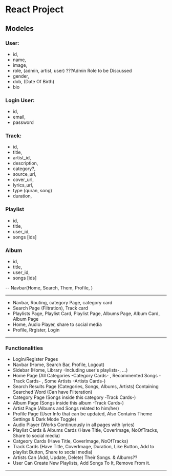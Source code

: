 # React Project

## Modeles

### User:

- id,
- name,
- image,
- role, (admin, artist, user) ???Admin Role to be Discussed
- gender,
- dob, (Date Of Birth)
- bio

### Login User:

- id,
- email,
- password

### Track:

- id,
- title,
- artist_id,
- description,
- category?,
- source_url,
- cover_url,
- lyrics_url,
- type (quran, song)
- duration,

### Playlist

- id,
- title,
- user_id,
- songs [ids]

### Album

- id,
- title,
- user_id,
- songs [ids]


-- Navbar(Home, Search, Them, Profile, )

---

- Navbar, Routing, category Page, category card
- Search Page (Filtration), Track card
- Playlists Page, Playlist Card, Playlist Page, Albums Page, Album Card, Album Page
- Home, Audio Player, share to social media
- Profile, Rrgister, Login

---

### Functionalities

- Login/Register Pages
- Navbar (Home, Search Bar, Profile, Logout)
- Sidebar (Home, Library -Including user's playlists-, ...)
- Home Page (All Categories -Category Cards- , Recommented Songs -Track Cards- , Some Artists -Artists Cards-)
- Search Results Page (Categories, Songs, Albums, Artists) Containing Searched Word (Can have Filteration)
- Category Page (Songs inside this category -Track Cards-)
- Album Page (Songs inside this album -Track Cards-)
- Artist Page (Albums and Songs related to him/her)
- Profile Page (User Info that can be updated, Also Contains Theme Settings & Dark Mode Toggle)
- Audio Player (Works Continuously in all pages with lyrics)
- Playlist Cards & Albums Cards (Have Title, CoverImage, NoOfTracks, Share to social media)
- Catgeory Cards (Have Title, CoverImage, NoOfTracks)
- Track Cards (Have Title, CoverImage, Duration, Like Button, Add to playlist Button, Share to social media)
- Artists Can (Add, Update, Delete) Their Songs. & Albums??
- User Can Create New Playlists, Add Songs To It, Remove From it.

---

